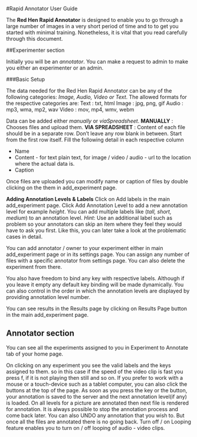 #Rapid Annotator User Guide

The **Red Hen Rapid Annotator** is designed to enable you to go through a large number of images in a very short period of time and to to get you started with minimal training. Nonetheless, it is vital that you read carefully through this document.

##Experimenter section

Initially you will be an _annotator_. You can make a request to admin to make you either an experimenter or an admin.

###Basic Setup

The data needed for the Red Hen Rapid Annotator can be any of the following categories: _Image, Audio, Video or Text_. The allowed formats for the respective categories are:
Text : txt, html
Image : jpg, png, gif
Audio : mp3, wma, mp2, wav
Video : mov, mp4, wmv, webm

Data can be added either _manually_ or _viaSpreadsheet_.
**MANUALLY** : Chooses files and upload them.
**VIA SPREADSHEET** : Content of each file should be in a separate row. Don’t leave any row blank in between. Start from the first row itself. Fill the following detail in each respective column
* Name
* Content - for text plain text, for image / video / audio - url to the location where the actual data is.
* Caption

Once files are uploaded you can modify name or caption of files by double clicking on the them in add_experiment page.

**Adding Annotation Levels & Labels** Click on Add labels in the main add_experiment page. Click Add Annotation Level to add a new annotation level for example _height_. You can add multiple labels like (_tall, short, medium_) to an annotation level.
_Hint_: Use an additional label such as problem so your annotators can skip an item where they feel they would have to ask you first. Like this, you can later take a look at the problematic cases in detail.

You can add annotator / owner to your experiment either in main add_experiment page or in its settings page. You can assign any number of files with a specific annotator from settings page. You can also delete the experiment from there.

You also have freedom to bind any key with respective labels. Although if you leave it empty any default key binding will be made dynamically. You can also control in the order in which the annotation levels are displayed by providing annotation level number.

You can see results in the Results page by clicking on Results Page button in the main add_experiment page.

## Annotator section

You can see all the experiments assigned to you in Experiment to Annotate tab of your home page.

On clicking on any experiment you see the valid labels and the keys assigned to them. so in this case if the speed of the video clip is fast you press f, if it is not playing then still and so on. If you prefer to work with a mouse or a touch-device such as a tablet computer, you can also click the buttons at the top of the page. As soon as you press the key or the button, your annotation is saved to the server and the next annotation level(if any) is loaded. On all levels for a picture are annotated then next file is rendered for annotation. It is always possible to stop the annotation process and come back later. You can also UNDO any annotation that you wish to. But once all the files are annotated there is no going back.
Turn off / on Looping feature enables you to turn on / off looping of audio - video clips.
